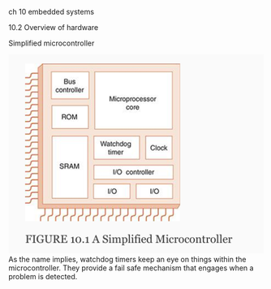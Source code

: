 

ch 10 embedded systems


10.2 Overview of hardware

Simplified microcontroller

![alt text](image.png)
As the name implies, watchdog timers keep an eye on
 things within the microcontroller. They provide a fail
safe mechanism that engages when a problem is
 detected. 






















